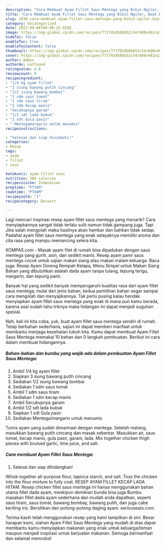 ```yaml
---
description: "Cara Membuat Ayam Fillet Saus Mentega yang Bikin Ngiler, Buat Buka Puasa Lezat Sekali"
title: "Cara Membuat Ayam Fillet Saus Mentega yang Bikin Ngiler, Buat Buka Puasa Lezat Sekali"
slug: 1038-cara-membuat-ayam-fillet-saus-mentega-yang-bikin-ngiler-buat-buka-puasa-lezat-sekali
category: Uncategorized
date: 2022-09-06T00:00:25.659Z
image: https://img-global.cpcdn.com/recipes/771701db8bb52c54/680x482cq70/ayam-fillet-saus-mentega-foto-resep-utama.jpg
hideToc: false
enableToc: true
enableTocContent: false
thumbnail: https://img-global.cpcdn.com/recipes/771701db8bb52c54/680x482cq70/ayam-fillet-saus-mentega-foto-resep-utama.jpg
cover: https://img-global.cpcdn.com/recipes/771701db8bb52c54/680x482cq70/ayam-fillet-saus-mentega-foto-resep-utama.jpg
author: Admin
authorAv: notfound
ratingvalue: 4.8
reviewcount: 8
recipeingredient:
- "1/4 kg ayam fillet"
- "3 siung bawang putih cincang"
- "1/2 siung bawang bombai"
- "1 sdm saus tomat"
- "1 sdm saus tiram"
- "1 sdm kecap manis"
- "Secukupnya garam"
- "1/2 sdt lada bubuk"
- "1 sdt Gula pasir"
- " Mentegamargarin untuk menumis"
recipeinstructions:

- "Selesai dan siap dinikmati!"
categories:
- Resep
tags:
- ayam
- fillet
- saus

katakunci: ayam fillet saus 
nutrition: 204 calories
recipecuisine: Indonesian
preptime: "PT34M"
cooktime: "PT60M"
recipeyield: "1"
recipecategory: Dessert

---
```



Lagi mencari inspirasi resep ayam fillet saus mentega yang menarik? Cara menyiapkannya sangat tidak terlalu sulit namun tidak gampang juga. Tapi Jika salah mengolah maka hasilnya akan hambar dan bahkan tidak sedap. Padahal ayam fillet saus mentega yang enak selayaknya memiliki aroma dan cita rasa yang mampu memancing selera kita.


KOMPAS.com - Masak ayam filet di rumah bisa dipadukan dengan saus mentega yang gurih, asin, dan sedikit manis. Resep ayam panir saus mentega cocok untuk sajian makan siang atau makan malam keluarga. Baca juga: Resep Ayam Goreng Rempah Kelapa, Menu Simpel untuk Makan Siang Bahan yang dibutuhkan adalah dada ayam tanpa tulang, tepung terigu, margarin, dan tepung panir.

Banyak hal yang sedikit banyak mempengaruhi kualitas rasa dari ayam fillet saus mentega, mulai dari jenis bahan, kedua pemilihan bahan segar sampai cara mengolah dan menyajikannya. Tak perlu pusing kalau hendak menyiapkan ayam fillet saus mentega yang enak di mana pun kamu berada, karena asal sudah tahu triknya maka hidangan ini dapat menjadi suguhan spesial.


Nah, kali ini kita coba, yuk, buat ayam fillet saus mentega sendiri di rumah. Tetap berbahan sederhana, sajian ini dapat memberi manfaat untuk membantu menjaga kesehatan tubuh kita. Kamu dapat membuat Ayam Fillet Saus Mentega memakai 10 bahan dan 0 langkah pembuatan. Berikut ini cara dalam membuat hidangannya.

<!--inarticleads1-->

##### Bahan-bahan dan bumbu yang wajib ada dalam pembuatan Ayam Fillet Saus Mentega:

1. Ambil 1/4 kg ayam fillet
1. Siapkan 3 siung bawang putih cincang
1. Sediakan 1/2 siung bawang bombai
1. Sediakan 1 sdm saus tomat
1. Ambil 1 sdm saus tiram
1. Sediakan 1 sdm kecap manis
1. Ambil Secukupnya garam
1. Ambil 1/2 sdt lada bubuk
1. Siapkan 1 sdt Gula pasir
1. Sediakan  Mentega/margarin untuk menumis


Tumis ayam yang sudah dimarinasi dengan mentega. Setelah matang, masukkan bawang putih cincang dan masak sebentar. Masukkan air, saus tomat, kecap manis, gula pasir, garam, lada. Mix together chicken thigh pieces with bruised garlic, lime juice, and salt. 

<!--inarticleads2-->

##### Cara membuat Ayam Fillet Saus Mentega:


1. Selesai dan siap dihidangkan!

Whisk together all-purpose flour, tapioca starch, and salt. Toss the chicken into the flour mixture to fully coat. RESEP AYAM FILLET KECAP LADA HITAM. Resep chicken fillet saus mentega ini hanya menggunakan bahan utama fillet dada ayam, meskipun demikian bunda bisa juga Bumbu masakan fillet dada ayam sederhana dan mudah anda dapatkan, seperti saus tiram, saus tomat, bawang bombay, bawang putih, dan juga cabe keriting iris. Bersihkan dan potong-potong daging ayam. seriouseats.com. 

Terima kasih telah menggunakan resep yang kami tampilkan di sini. Besar harapan kami, olahan Ayam Fillet Saus Mentega yang mudah di atas dapat membantu kamu menyiapkan makanan yang enak untuk keluarga/teman maupun menjadi inspirasi untuk berjualan makanan. Semoga bermanfaat dan selamat mencoba!
